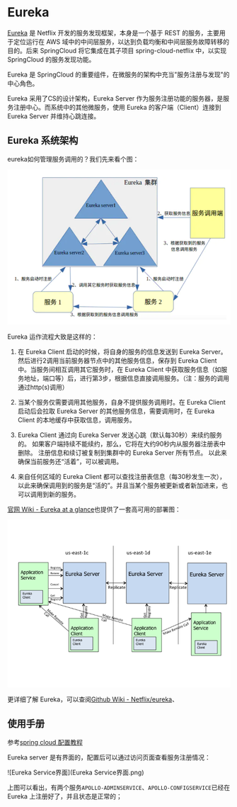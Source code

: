 # Eureka 

[Eureka](https://github.com/Netflix/eureka/wiki) 是 Netflix 开发的服务发现框架，本身是一个基于 REST 的服务，主要用于定位运行在 AWS 域中的中间层服务，以达到负载均衡和中间层服务故障转移的目的。后来 SpringCloud 将它集成在其子项目 spring-cloud-netflix 中，以实现 SpringCloud 的服务发现功能。

Eureka 是 SpringCloud 的重要组件，在微服务的架构中充当"服务注册与发现"的中心角色。

Eureka 采用了CS的设计架构，Eureka Server 作为服务注册功能的服务器，是服务注册中心。而系统中的其他微服务，使用 Eureka 的客户端（Client）连接到 Eureka Server 并维持心跳连接。

## Eureka 系统架构

eureka如何管理服务调用的？我们先来看个图：

![Eureka运行流程](Eureka运行流程图.png)

Eureka 运作流程大致是这样的：

1. 在 Eureka Client 启动的时候，将自身的服务的信息发送到 Eureka Server。然后进行2调用当前服务器节点中的其他服务信息，保存到 Eureka Client 中。当服务间相互调用其它服务时，在 Eureka Client 中获取服务信息（如服务地址，端口等）后，进行第3步，根据信息直接调用服务。（注：服务的调用通过http(s)调用）

2. 当某个服务仅需要调用其他服务，自身不提供服务调用时。在 Eureka Client 启动后会拉取 Eureka Server 的其他服务信息，需要调用时，在 Eureka Client 的本地缓存中获取信息，调用服务。

3. Eureka Client 通过向 Eureka Server 发送心跳（默认每30秒）来续约服务的。 如果客户端持续不能续约，那么，它将在大约90秒内从服务器注册表中删除。 注册信息和续订被复制到集群中的 Eureka Server 所有节点。 以此来确保当前服务还“活着”，可以被调用。

4. 来自任何区域的 Eureka Client 都可以查找注册表信息（每30秒发生一次），以此来确保调用到的服务是“活的”。并且当某个服务被更新或者新加进来，也可以调用到新的服务。

[官网 Wiki - Eureka at a glance](https://github.com/Netflix/eureka/wiki/Eureka-at-a-glance)也提供了一套高可用的部署图：

![Eureka Architecture](eureka_architecture.png)

更详细了解 Eureka，可以查阅[Github Wiki - Netflix/eureka](https://github.com/Netflix/eureka/wiki)、[]()

## 使用手册

参考[spring cloud 配置教程](https://blog.csdn.net/forezp/article/details/69696915)

Eureka server 是有界面的，配置后可以通过访问页面查看服务注册情况：

![Eureka Service界面](Eureka Service界面.png)

上图可以看出，有两个服务`APOLLO-ADMINSERVICE`、`APOLLO-CONFIGSERVICE`已经在 Eureka 上注册好了，并且状态是正常的；




